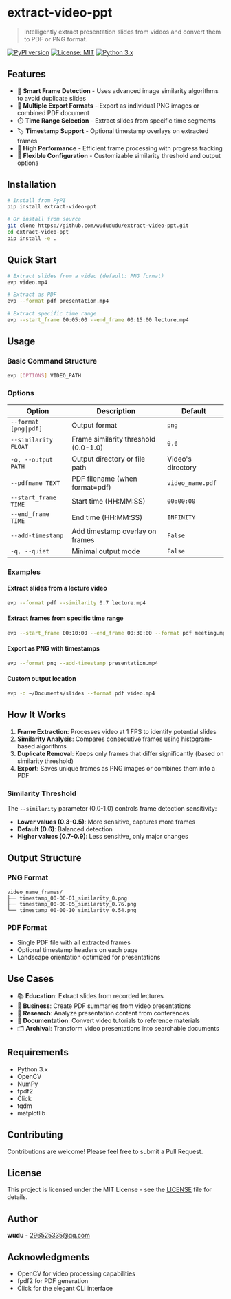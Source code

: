 # extract-video-ppt

> Intelligently extract presentation slides from videos and convert them to PDF or PNG format.

[![PyPI version](https://img.shields.io/pypi/v/extract-video-ppt.svg)](https://pypi.org/project/extract-video-ppt/)
[![License: MIT](https://img.shields.io/badge/License-MIT-yellow.svg)](https://opensource.org/licenses/MIT)
[![Python 3.x](https://img.shields.io/badge/python-3.x-blue.svg)](https://www.python.org/downloads/)

## Features

- 🎯 **Smart Frame Detection** - Uses advanced image similarity algorithms to avoid duplicate slides
- 📄 **Multiple Export Formats** - Export as individual PNG images or combined PDF document
- ⏱️ **Time Range Selection** - Extract slides from specific time segments
- 🏷️ **Timestamp Support** - Optional timestamp overlays on extracted frames
- 🚀 **High Performance** - Efficient frame processing with progress tracking
- 🔧 **Flexible Configuration** - Customizable similarity threshold and output options

## Installation

```bash
# Install from PyPI
pip install extract-video-ppt

# Or install from source
git clone https://github.com/wudududu/extract-video-ppt.git
cd extract-video-ppt
pip install -e .
```

## Quick Start

```bash
# Extract slides from a video (default: PNG format)
evp video.mp4

# Extract as PDF
evp --format pdf presentation.mp4

# Extract specific time range
evp --start_frame 00:05:00 --end_frame 00:15:00 lecture.mp4
```

## Usage

### Basic Command Structure

```bash
evp [OPTIONS] VIDEO_PATH
```

### Options

| Option | Description | Default |
|--------|-------------|---------|
| `--format [png\|pdf]` | Output format | `png` |
| `--similarity FLOAT` | Frame similarity threshold (0.0-1.0) | `0.6` |
| `-o, --output PATH` | Output directory or file path | Video's directory |
| `--pdfname TEXT` | PDF filename (when format=pdf) | `video_name.pdf` |
| `--start_frame TIME` | Start time (HH:MM:SS) | `00:00:00` |
| `--end_frame TIME` | End time (HH:MM:SS) | `INFINITY` |
| `--add-timestamp` | Add timestamp overlay on frames | `False` |
| `-q, --quiet` | Minimal output mode | `False` |

### Examples

#### Extract slides from a lecture video
```bash
evp --format pdf --similarity 0.7 lecture.mp4
```

#### Extract frames from specific time range
```bash
evp --start_frame 00:10:00 --end_frame 00:30:00 --format pdf meeting.mp4
```

#### Export as PNG with timestamps
```bash
evp --format png --add-timestamp presentation.mp4
```

#### Custom output location
```bash
evp -o ~/Documents/slides --format pdf video.mp4
```

## How It Works

1. **Frame Extraction**: Processes video at 1 FPS to identify potential slides
2. **Similarity Analysis**: Compares consecutive frames using histogram-based algorithms
3. **Duplicate Removal**: Keeps only frames that differ significantly (based on similarity threshold)
4. **Export**: Saves unique frames as PNG images or combines them into a PDF

### Similarity Threshold

The `--similarity` parameter (0.0-1.0) controls frame detection sensitivity:
- **Lower values (0.3-0.5)**: More sensitive, captures more frames
- **Default (0.6)**: Balanced detection
- **Higher values (0.7-0.9)**: Less sensitive, only major changes

## Output Structure

### PNG Format
```
video_name_frames/
├── timestamp_00-00-01_similarity_0.png
├── timestamp_00-00-05_similarity_0.76.png
└── timestamp_00-00-10_similarity_0.54.png
```

### PDF Format
- Single PDF file with all extracted frames
- Optional timestamp headers on each page
- Landscape orientation optimized for presentations

## Use Cases

- 📚 **Education**: Extract slides from recorded lectures
- 💼 **Business**: Create PDF summaries from video presentations
- 🔬 **Research**: Analyze presentation content from conferences
- 📝 **Documentation**: Convert video tutorials to reference materials
- 🗂️ **Archival**: Transform video presentations into searchable documents

## Requirements

- Python 3.x
- OpenCV
- NumPy
- fpdf2
- Click
- tqdm
- matplotlib

## Contributing

Contributions are welcome! Please feel free to submit a Pull Request.

## License

This project is licensed under the MIT License - see the [LICENSE](LICENSE) file for details.

## Author

**wudu** - [296525335@qq.com](mailto:296525335@qq.com)

## Acknowledgments

- OpenCV for video processing capabilities
- fpdf2 for PDF generation
- Click for the elegant CLI interface